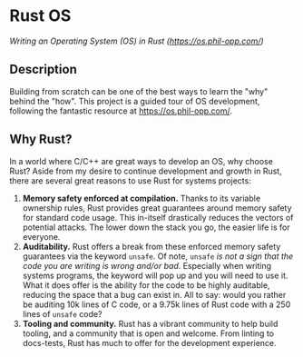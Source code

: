 # Rust OS
*Writing an Operating System (OS) in Rust (https://os.phil-opp.com/)*

## Description
Building from scratch can be one of the best ways to learn the "why" behind the "how". This project is a guided tour of OS development, following the fantastic resource at https://os.phil-opp.com/. 

## Why Rust?
In a world where C/C++ are great ways to develop an OS, why choose Rust? Aside from my desire to continue development and growth in Rust, there are several great reasons to use Rust for systems projects:
1. **Memory safety enforced at compilation.** Thanks to its variable ownership rules, Rust provides great guarantees around memory safety for standard code usage. This in-itself drastically reduces the vectors of potential attacks. The lower down the stack you go, the easier life is for everyone. 
2. **Auditability.** Rust offers a break from these enforced memory safety guarantees via the keyword `unsafe`. Of note, `unsafe` *is not a sign that the code you are writing is wrong and/or bad*. Especially when writing systems programs, the keyword will pop up and you will need to use it. What it does offer is the ability for the code to be highly auditable, reducing the space that a bug can exist in. All to say: would you rather be auditing 10k lines of C code, or a 9.75k lines of Rust code with a 250 lines of `unsafe` code? 
3. **Tooling and community.** Rust has a vibrant community to help build tooling, and a community that is open and welcome. From linting to docs-tests, Rust has much to offer for the development experience.
